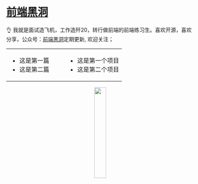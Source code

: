 # [前端黑洞](https://closertb.site)

👌 我就是面试造飞机，工作造歼20，转行做前端的前端练习生。喜欢开源，喜欢分享，公众号：[前端黑洞](https://closertb.site)定期更新, 欢迎关注；
<table>
<tr>
<td style="width:50%">

 - 这是第一篇
 - 这是第二篇
</td>
<td  style="width:50%">

 - 这是第一个项目  
 - 这是第二个项目
</td>
</tr>
</table>

<div style="text-align: center">
 <img style="width:25%" src="https://segmentfault.com/img/remote/1460000023356218">
<div>